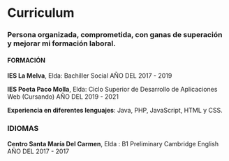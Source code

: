 # Curriculum 
### Persona organizada, comprometida, con ganas de superación y mejorar mi formación laboral.


#### FORMACIÓN
**IES La Melva**, Elda: Bachiller Social
AÑO DEL 2017 - 2019

**IES Poeta Paco Molla**, Elda: Ciclo Superior de Desarrollo de Aplicaciones Web (Cursando)
AÑO DEL 2019 - 2021

**Experiencia en diferentes lenguajes**: Java, PHP, JavaScript, HTML y CSS.


### IDIOMAS
**Centro Santa María Del Carmen**, Elda : B1 Preliminary Cambridge English
AÑO DEL 2017 - 2017
                       

